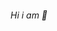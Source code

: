 ###### Hi i am 👋

<!--
**mdsayadulislam/mdsayadulislam** is a ✨ _special_ ✨ repository because its `README.md` (this file) appears on your GitHub profile.

Here are some ideas to get you started:

- 🔭 I’m currently working on ...
- 🌱 I’m currently learning ...java
- 👯 I’m looking to collaborate on ...
- 🤔 I’m looking for help with ...
- 💬 Ask me about ...oop
- 📫 How to reach me: ...
- 😄 Pronouns: ...
